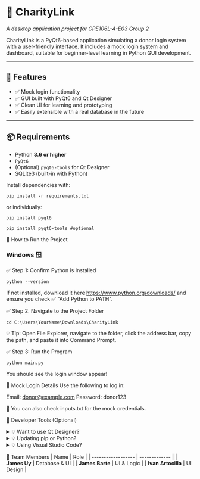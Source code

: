 # 🌟 CharityLink
*A desktop application project for CPE106L-4-E03 Group 2*

CharityLink is a PyQt6-based application simulating a donor login system with a user-friendly interface. It includes a mock login system and dashboard, suitable for beginner-level learning in Python GUI development.

---

## 🚀 Features

- ✅ Mock login functionality
- ✅ GUI built with PyQt6 and Qt Designer
- ✅ Clean UI for learning and prototyping
- ✅ Easily extensible with a real database in the future

---

## 📦 Requirements

- Python **3.6 or higher**  
- `PyQt6`  
- (Optional) `pyqt6-tools` for Qt Designer  
- SQLite3 (built-in with Python)

Install dependencies with:

`pip install -r requirements.txt`

or individually:

`pip install pyqt6`

`pip install pyqt6-tools #optional`

🧭 How to Run the Project

<h3>Windows 🪟</h3>

✅ Step 1: Confirm Python is Installed

`python --version`


If not installed, download it here https://www.python.org/downloads/ and ensure you check ✅ "Add Python to PATH".

✅ Step 2: Navigate to the Project Folder

`cd C:\Users\YourName\Downloads\CharityLink`

💡 Tip: Open File Explorer, navigate to the folder, click the address bar, copy the path, and paste it into Command Prompt.

✅ Step 3: Run the Program

`python main.py`

You should see the login window appear!

🔐 Mock Login Details
Use the following to log in:

Email: donor@example.com
Password: donor123

📄 You can also check inputs.txt for the mock credentials.

🧰 Developer Tools (Optional)
<details> <summary>💡 Want to use Qt Designer?</summary>

Install the GUI designer tool with:

`pip install pyqt6-tools`

Then run it from your terminal:

`pyqt6-tools designer`

</details> <details> <summary>💡 Updating pip or Python?</summary>

`python -m pip install --upgrade pip`

</details> <details> <summary>💡 Using Visual Studio Code?</summary>

Install the "Python" extension

(Optional) Install "Qt for Visual Studio Tools"

Restart VS Code before running the app

</details>

👥 Team Members
| Name               | Role          |
| ------------------ | ------------- |
| **James Uy**       | Database & UI |
| **James Barte**    | UI & Logic    |
| **Ivan Artocilla** | UI Design     |

